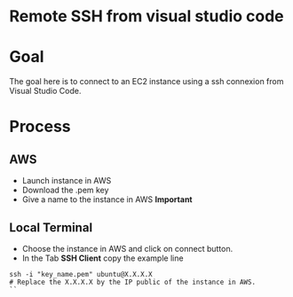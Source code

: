 # Remote SSH from visual studio code

# Goal

The goal here is to connect to an EC2 instance using a ssh connexion from Visual Studio Code.


# Process

## AWS
- Launch instance in AWS
- Download the .pem key
- Give a name to the instance in AWS **Important**

## Local Terminal

- Choose the instance in AWS and click on connect button.
- In the Tab **SSH Client** copy the example line

```shell
ssh -i "key_name.pem" ubuntu@X.X.X.X
# Replace the X.X.X.X by the IP public of the instance in AWS.
``
